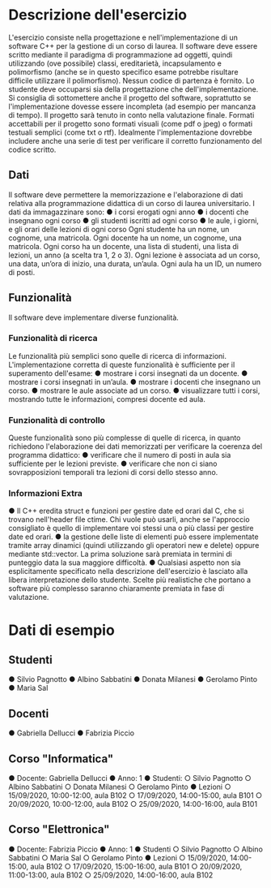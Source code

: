 # Descrizione dell'esercizio

L'esercizio consiste nella progettazione e nell'implementazione di un software C++ per la gestione di un corso di laurea. Il software deve essere scritto mediante il paradigma di programmazione ad oggetti, quindi utilizzando (ove possibile) classi, ereditarietà, incapsulamento e polimorfismo (anche se in questo specifico esame potrebbe risultare difficile utilizzare il polimorfismo). Nessun codice di partenza è fornito. Lo studente deve occuparsi sia della progettazione che dell'implementazione. Si consiglia di sottomettere anche il progetto del software, soprattutto se l'implementazione dovesse essere incompleta (ad esempio per mancanza di tempo). Il progetto sarà tenuto in conto nella valutazione finale. Formati accettabili per il progetto sono formati visuali (come pdf o jpeg) o formati testuali semplici (come txt o rtf). Idealmente l'implementazione dovrebbe includere anche una serie di test per verificare il corretto funzionamento del codice scritto.

## Dati

Il software deve permettere la memorizzazione e l'elaborazione di dati relativa alla programmazione didattica di un corso di laurea universitario. I dati da immagazzinare sono:
●	i corsi erogati ogni anno
●	i docenti che insegnano ogni corso
●	gli studenti iscritti ad ogni corso
●	le aule, i giorni, e gli orari delle lezioni di ogni corso
Ogni studente ha un nome, un cognome, una matricola. Ogni docente ha un nome, un cognome, una matricola. Ogni corso ha un docente, una lista di studenti, una lista di lezioni, un anno (a scelta tra 1, 2 o 3). Ogni lezione è associata ad un corso, una data, un’ora di inizio, una durata, un’aula. Ogni aula ha un ID, un numero di posti.

## Funzionalità

Il software deve implementare diverse funzionalità.

### Funzionalità di ricerca
Le funzionalità più semplici sono quelle di ricerca di informazioni. L'implementazione corretta di queste funzionalità è sufficiente per il superamento dell'esame:
●	mostrare i corsi insegnati da un docente.
●	mostrare i corsi insegnati in un’aula.
●	mostrare i docenti che insegnano un corso.
●	mostrare le aule associate ad un corso.
●	visualizzare tutti i corsi, mostrando tutte le informazioni, compresi docente ed aula.

### Funzionalità di controllo
Queste funzionalità sono più complesse di quelle di ricerca, in quanto richiedono l'elaborazione dei dati memorizzati per verificare la coerenza del programma didattico:
●	verificare che il numero di posti in aula sia sufficiente per le lezioni previste.
●	verificare che non ci siano sovrapposizioni temporali tra lezioni di corsi dello stesso anno.

### Informazioni Extra
●	Il C++ eredita struct e funzioni per gestire date ed orari dal C, che si trovano nell'header file ctime. Chi vuole può usarli, anche se l'approccio consigliato è quello di implementare voi stessi una o più classi per gestire date ed orari.
●	la gestione delle liste di elementi può essere implementate tramite array dinamici (quindi utilizzando gli operatori new e delete) oppure mediante std::vector. La prima soluzione sarà premiata in termini di punteggio data la sua maggiore difficoltà.
●	Qualsiasi aspetto non sia esplicitamente specificato nella descrizione dell'esercizio è lasciato alla libera interpretazione dello studente. Scelte più realistiche che portano a software più complesso saranno chiaramente premiata in fase di valutazione.

# Dati di esempio

## Studenti
●	Silvio Pagnotto
●	Albino Sabbatini
●	Donata Milanesi
●	Gerolamo Pinto
●	Maria Sal

## Docenti
●	Gabriella Dellucci
●	Fabrizia Piccio

## Corso "Informatica"
●	Docente: Gabriella Dellucci
●	Anno: 1
●	Studenti:
○	Silvio Pagnotto
○	Albino Sabbatini
○	Donata Milanesi
○	Gerolamo Pinto
●	Lezioni
○	15/09/2020, 10:00-12:00, aula B102
○	17/09/2020, 14:00-15:00, aula B101
○	20/09/2020, 10:00-12:00, aula B102
○	25/09/2020, 14:00-16:00, aula B101

## Corso "Elettronica"
●	Docente: Fabrizia Piccio
●	Anno: 1
●	Studenti
○	Silvio Pagnotto
○	Albino Sabbatini
○	Maria Sal
○	Gerolamo Pinto
●	Lezioni
○	15/09/2020, 14:00-15:00, aula B102
○	17/09/2020, 15:00-16:00, aula B101
○	20/09/2020, 11:00-13:00, aula B102
○	25/09/2020, 14:00-16:00, aula B102
